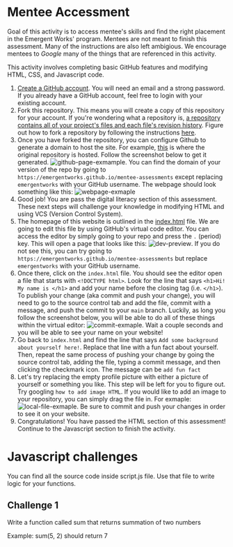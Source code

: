 # Mentee Accessment

Goal of this activity is to access mentee's skills and find the right placement in the Emergent Works' program. Mentees are not meant to finish this assessment. Many of the instructions are also left ambigious. We encourage mentees to _Google_ many of the things that are referenced in this activity. 

This activity involves completing basic GitHub features and modifying HTML, CSS, and Javascript code.

1. [Create a GitHub account](https://github.com/signup). You will need an email and a strong password. If you already have a GitHub account, feel free to login with your existing account. 
2. Fork this repository. This means you will create a copy of this repository for your account. If you're wondering what a repository is, [a repository contains all of your project's files and each file's revision history](https://docs.github.com/en/repositories/creating-and-managing-repositories/about-repositories). Figure out how to fork a repository by following the instructions [here](https://docs.github.com/en/get-started/quickstart/fork-a-repo#forking-a-repository).
3. Once you have forked the repository, you can configure Github to generate a domain to host the site. For example, [this](https://emergentworks.github.io/mentee-assessments/) is where the original repository is hosted. Follow the screenshot below to get it generated. ![github-page-exmample](readme-assets/github-page-example.gif). You can find the domain of your version of the repo by going to `https://emergentworks.github.io/mentee-assessments` except replacing `emergentworks` with your GitHub username. The webpage should look something like this: ![webpage-exmaple](readme-assets/webpage-example.png)
4. Good job! You are pass the digital literacy section of this assessment. These next steps will challenge your knowledge in modifying HTML and using VCS (Version Control System).
5. The homepage of this website is outlined in the [index.html](/index.html) file. We are going to edit this file by using GitHub's virtual code editor. You can access the editor by simply going to your repo and press the `.` (period) key. This will open a page that looks like this: ![dev-preview](readme-assets/dev-preview.png). If you do not see this, you can try going to `https://emergentworks.github.io/mentee-assessments` but replace `emergentworks` with your GitHub username.
6. Once there, click on the `index.html` file. You should see the editor open a file that starts with `<!DOCTYPE html>`. Look for the line that says `<h1>Hi! My name is </h1>` and add your name before the closing tag (i.e. `</h1>`). To publish your change (aka commit and push your change), you will need to go to the source control tab and add the file, commit with a message, and push the commit to your `main` branch. Luckily, as long you follow the screenshot below, you will be able to do all of these things within the virtual editor: ![commit-exmaple](readme-assets/commit-example.gif). Wait a couple seconds and you will be able to see your name on your website!
7. Go back to `index.html` and find the line that says `Add some background about yourself here!`. Replace that line with a fun fact about yourself. Then, repeat the same process of pushing your change by going the source control tab, adding the file, typing a commit message, and then clicking the checkmark icon. The message can be `add fun fact`
8. Let's try replacing the empty profile picture with either a picture of yourself or something you like. This step will be left for you to figure out. Try googling `how to add image HTML`. If you would like to add an image to your repository, you can simply drag the file in. For exmaple: ![local-file-exmaple](readme-assets/local-file-example.gif). Be sure to commit and push your changes in order to see it on your website.
9. Congratulations! You have passed the HTML section of this assessment! Continue to the Javascript section to finish the activity. 



# Javascript challenges

You can find all the source code inside script.js file. Use that file to write logic for your functions.


## Challenge 1
 Write a function called sum that returns summation of two numbers

 Example: sum(5, 2) should return 7
